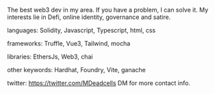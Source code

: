The best web3 dev in my area.  If you have a problem, I can solve it.  My interests lie in Defi, online identity, governance and satire.

languages: Solidity, Javascript, Typescript, html, css

frameworks: Truffle, Vue3, Tailwind, mocha

libraries: EthersJs, Web3, chai

other keywords: Hardhat, Foundry, Vite, ganache

twitter: https://twitter.com/MDeadcells
DM for more contact info.
